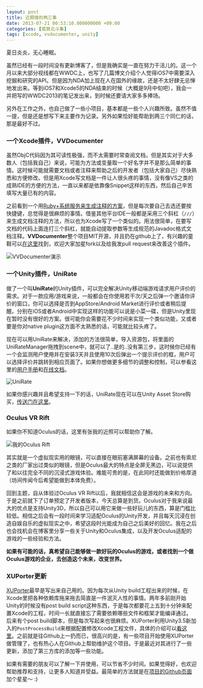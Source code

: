 ```yaml
---
layout: post
title: 近期做的两三事
date: 2013-07-21 00:53:10.000000000 +09:00
categories: [南箕北斗集]
tags: [xcode, vvdocumenter, unity]
---
```

夏日炎炎，无心睡眠。

虽然已经有一段时间没有更新博客了，但是我确实是一直在努力干活儿的。这一个月以来大部分视线都在WWDC上，也写了几篇博文介绍个人觉得iOS7中需要深入挖掘和研究的API。但是因为NDA加上现在人在国外的缘故，还是不太好肆无忌惮地发出来。等到iOS7和Xcode5的NDA结束的时候（大概是9月中旬吧），我会一并把写的WWDC2013的笔记发出来，到时候还要请大家多多捧场。

另外在工作之外，也自己做了一些小项目，基本都是一些个人兴趣所致。虽然不值一提，但是还是想写下来主要作为记录。另外如果恰好能帮助到两三个同仁的话，那是最好不过。

### 一个Xcode插件，VVDocumenter

虽然ObjC代码因为其可读性极强，而不太需要时常查阅文档，但是其实对于大多数人（包括我自己）来说，可能为方法或变量取一个好名字并不是那么简单的事情。这时候可能就需要文档或者注释来帮助之后的开发者（包括大家自己）尽快熟悉和方便修改。但是用Xcode写文档是一件让人很头疼的事情，没有像VS之类的成熟IDE的方便的方法，一直以来都是依靠像Snippet这样的东西，然后自己辛苦填写大量已有的内容。


之前看到一个用[Ruby+系统服务来生成注释的方案](http://blog.chukong-inc.com/index.php/2012/05/16/xcode4_fast_doxygen/)，但是每次要自己去选还要按快捷键，总觉得是很麻烦的事情。借鉴其他平台IDE一般都是采用三个斜杠（`///`）来生成文档注释的方法，所以也为Xcode写了一个类似的。用法很简单，在要写文档的代码上面连打三个斜杠，就能自动提取参数等生成规范的Javadoc格式文档注释。**VVDocumenter**整个项目MIT开源，并且扔在github上了，有兴趣的童鞋可以[在这里](https://github.com/onevcat/VVDocumenter-Xcode)找到，欢迎大家加星fork以及给我发pull request来改善这个插件。

![VVDocumenter演示](https://raw.github.com/onevcat/VVDocumenter-Xcode/master/ScreenShot.gif)

### 一个Unity插件，UniRate

做了一个叫**UniRate**的Unity插件，可以完全解决Unity移动端游戏请求用户评价的需求。对于一款应用/游戏来说，一般都会在你使用若干次/天之后弹一个邀请你评价的窗口，你可以选择是否到AppStore/Android Market进行评价或者稍后提醒。分别在iOS或者Android中实现这样的功能可以说是小菜一碟，但是Unity里现在暂时没有很好的方案。很可能你会需要花不少时间来实现一个类似功能，又或者要是你对native plugin这方面不太熟悉的话，可能就比较头疼了。

现在可以用UniRate来解决，添加的方法很简单，导入资源包，将里面的UniRateManager拖拽到scene中，就可以了..是的..没有第三步，这时候你已经有一个会监测用户使用并在安装3天并且使用10次后弹出一个提示评价的框，用户可以选择评价并跳转到相应页面了。如果你想做更多细节的调整和控制，可以参看这里的[用户手册](https://github.com/onevcat/UniRate/wiki/UniRate-Manual)和[在线文档](http://unirate.onevcat.com/reference/class_uni_rate.html)。

![UniRate](/assets/images/2013/UniRate.jpg)

如果你感兴趣并且希望支持一下的话，UniRate现在可以在Unity Asset Store购买，[传送门在这里](https://www.assetstore.unity3d.com/#/content/10116)。

### Oculus VR Rift

如果你不知道Oculus的话，这里有张我的近照可以帮助你了解。

![我的Oculus Rift](/assets/images/2013/oculus-me.png)

其实就是一个虚拟现实用的眼镜，可以直接在眼前塞满屏幕的设备。之前也有索尼之类的厂家出过类似的眼镜，但是Oculus最大的特点是全屏无黑边，可以说提供了和以往完全不同的沉浸式游戏体验。难能可贵的是，在此同时还能做到价格厚道（坊间传闻今后希望能做到本体免费）。

回到主题，自从体验过Oculus VR Rift以后，我就相信这会是游戏的未来和方向。于是之前就下了订单预定了开发者版本，今天总算是到货。Oculus对于我来说最大的优点是支持Unity3D，所以自己可以用它来做一些好玩儿的东西，算是门槛比较低。相信之后会有一段时间来学习适配Oculus的Unity开发，并且每天沉浸在创造自娱自乐的虚拟现实之中，希望这段时光能成为自己之后美好的回忆。我在之后也会找机会在博客里分享一些关于Unity和Oculus集成，以及开发Oculus适配的游戏的一些经验和方法。

**如果有可能的话，真希望自己能够做一款好玩的Oculus的游戏，或者找到一个做Oculus游戏的企业，去创造这个未来，改变世界。**

### XUPorter更新

[XUPorter](https://github.com/onevcat/XUPorter)最早是写出来自己用的。因为每次从Unity build工程出来的时候，在Xcode里把各种依赖库拖来拖去简直是一件泯灭人性的事情。两年多前刚开始Unity的时候没有post build script这种东西，于是每次都要花上五到十分钟来配置Xcode的工程，时间一长就直接忘了需要依赖哪些文件和框架才能编译通过。后来有个post build脚本，但是每次写起来也很麻烦。XUPorter利用Unity3.5新加入的`PostProcessBuild`来根据配置修改Xcode工程文件，具体的介绍可以[看这里](http://onevcat.com/2012/12/xuporter/)。之前就是往Github上一扔而已，很高兴的是，有一些项目开始使用XUPorter做管理了，也有热心人在Github上帮助维护这个项目。于是最近对其进行了一些更新，添加了第三方库的添加等一些功能。

如果有需要的朋友可以了解一下并使用，可以节省不少时间。如果觉得好，也欢迎帮助推荐和支持，让更多人知道并受益。最简单的方法就是在[项目的Github页面](https://github.com/onevcat/XUPorter)加个星星～ :)
